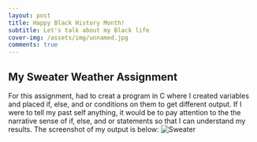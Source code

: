 ```yaml
---
layout: post
title: Happy Black History Month!
subtitle: Let's talk about my Black life
cover-img: /assets/img/unnamed.jpg
comments: true
---
```

## My Sweater Weather Assignment 
For this assignment, had to creat a program in C where I created variables and placed if, else, and or conditions on them to get different output. If I were to tell my past self anything, it would be to pay attention to the the narrative sense of if, else, and or statements so that I can understand my results. The screenshot of my output is below: 
![Sweater](https://asawadogo98.github.io/assets/img/SweaterWeather.png)
